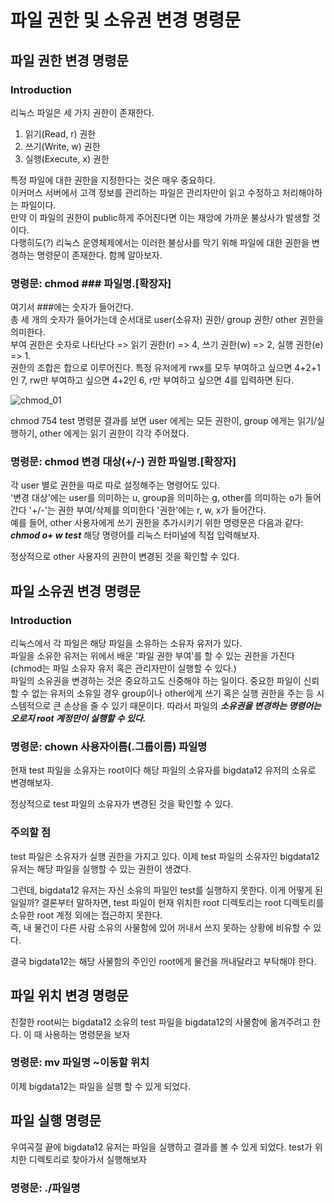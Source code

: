 파일 권한 및 소유권 변경 명령문
==============================

파일 권한 변경 명령문
------------------------------
### Introduction

리눅스 파일은 세 가지 권한이 존재한다.  
1. 읽기(Read, r) 권한
2. 쓰기(Write, w) 권한
3. 실행(Execute, x) 권한

특정 파일에 대한 권한을 지정한다는 것은 매우 중요하다.  
이커머스 서버에서 고객 정보를 관리하는 파일은 관리자만이 읽고 수정하고 처리해야하는 파일이다.  
만약 이 파일의 권한이 public하게 주어진다면 이는 재앙에 가까운 불상사가 발생할 것이다.  
다행히도(?) 리눅스 운영체제에서는 이러한 불상사를 막기 위해 파일에 대한 권한을 변경하는 명령문이 존재한다. 함께 알아보자.

### 명령문: chmod ### 파일명.[확장자]

여기서 ###에는 숫자가 들어간다.  
총 세 개의 숫자가 들어가는데 순서대로 user(소유자) 권한/ group 권한/ other 권한을 의미한다.  
부여 권한은 숫자로 나타난다 => 읽기 권한(r) => 4, 쓰기 권한(w) => 2, 실행 권한(e) => 1.  
권한의 조합은 합으로 이루어진다. 특정 유저에게 rwx를 모두 부여하고 싶으면 4+2+1인 7, rw만 부여하고 싶으면 4+2인 6, r만 부여하고 싶으면 4를 입력하면 된다.

![chmod_01](./img/chmod_001.png)

chmod 754 test 명령문 결과를 보면 user 에게는 모든 권한이, group 에게는 읽기/실행하기, other 에게는 읽기 권한이 각각 주어졌다.  

### 명령문: chmod 변경 대상(+/-) 권한 파일명.[확장자]

각 user 별로 권한을 따로 따로 설정해주는 명령어도 있다.  
'변경 대상'에는 user를 의미하는 u, group을 의미하는 g, other를 의미하는 o가 들어간다
'+/-'는 권한 부여/삭제를 의미한다
'권한'에는 r, w, x가 들어간다.  
예를 들어, other 사용자에게 쓰기 권한을 추가시키기 위한 명령문은 다음과 같다: ***chmod o+ w test***
해당 명령어를 리눅스 터미널에 직접 입력해보자.

정상적으로 other 사용자의 권한이 변경된 것을 확인할 수 있다.

파일 소유권 변경 명령문
-------------------
### Introduction
리눅스에서 각 파일은 해당 파일을 소유하는 소유자 유저가 있다.  
파일을 소유한 유저는 위에서 배운 '파일 권한 부여'를 할 수 있는 권한을 가진다 (chmod는 파일 소유자 유저 혹은 관리자만이 실행할 수 있다.)  
파일의 소유권을 변경하는 것은 중요하고도 신중해야 하는 일이다. 중요한 파일이 신뢰할 수 없는 유저의 소유일 경우 group이나 other에게 쓰기 혹은 실행 권한을 주는 등 시스템적으로 큰 손상을 줄 수 있기 때문이다.
따라서 파일의 ***소유권을 변경하는 명령어는 오로지 root 계정만이 실행할 수 있다.***

### 명령문: chown 사용자이름(.그룹이름) 파일명

현재 test 파일을 소유자는 root이다 해당 파일의 소유자를 bigdata12 유저의 소유로 변경해보자.


정상적으로 test 파일의 소유자가 변경된 것을 확인할 수 있다.

### 주의할 점
test 파일은 소유자가 실행 권한을 가지고 있다. 이제 test 파일의 소유자인 bigdata12 유저는 해당 파일을 실행할 수 있는 권한이 생겼다.

그런데, bigdata12 유저는 자신 소유의 파일인 test를 실행하지 못한다. 이게 어떻게 된 일일까?
결론부터 말하자면, test 파일이 현재 위치한 root 디렉토리는 root 디렉토리를 소유한 root 계정 외에는 접근하지 못한다.  
즉, 내 물건이 다른 사람 소유의 사물함에 있어 꺼내서 쓰지 못하는 상황에 비유할 수 있다.

결국 bigdata12는 해당 사물함의 주인인 root에게 물건을 꺼내달라고 부탁해야 한다.

파일 위치 변경 명령문
------------------
친절한 root씨는 bigdata12 소유의 test 파일을 bigdata12의 사물함에 옮겨주려고 한다. 이 때 사용하는 명령문을 보자

### 명령문: mv 파일명 ~이동할 위치


이제 bigdata12는 파일을 실행 할 수 있게 되었다.

파일 실행 명령문
-------------
우여곡절 끝에 bigdata12 유저는 파일을 실행하고 결과를 볼 수 있게 되었다. test가 위치한 디렉토리로 찾아가서 실행해보자

### 명령문: ./파일명
